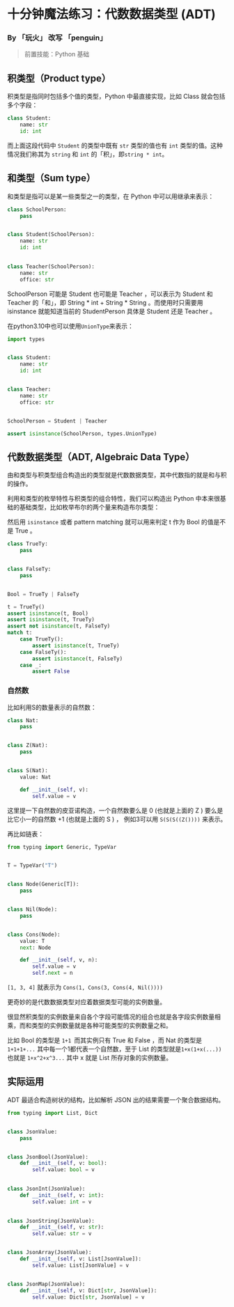 # 十分钟魔法练习：代数数据类型 (ADT)

### By 「玩火」 改写 「penguin」

> 前置技能：Python 基础


## 积类型（Product type）

积类型是指同时包括多个值的类型，Python 中最直接实现，比如 Class 就会包括多个字段：

```python
class Student:
    name: str
    id: int
```

而上面这段代码中 `Student` 的类型中既有 `str` 类型的值也有 `int` 类型的值。这种情况我们称其为 `string` 和 `int` 的「积」，即`string * int`。

## 和类型（Sum type）

和类型是指可以是某一些类型之一的类型，在 Python 中可以用继承来表示：

```python
class SchoolPerson:
    pass


class Student(SchoolPerson):
    name: str
    id: int
  

class Teacher(SchoolPerson):
    name: str
    office: str
```

SchoolPerson 可能是 Student 也可能是 Teacher ，可以表示为 Student 和 Teacher 的「和」，即 String * int + String * String 。而使用时只需要用 isinstance 就能知道当前的 StudentPerson 具体是 Student 还是 Teacher 。

在python3.10中也可以使用`UnionType`来表示：

```python
import types


class Student:
    name: str
    id: int


class Teacher:
    name: str
    office: str


SchoolPerson = Student | Teacher

assert isinstance(SchoolPerson, types.UnionType)

```

## 代数数据类型（ADT, Algebraic Data Type）

由和类型与积类型组合构造出的类型就是代数数据类型，其中代数指的就是和与积的操作。

利用和类型的枚举特性与积类型的组合特性，我们可以构造出 Python 中本来很基础的基础类型，比如枚举布尔的两个量来构造布尔类型：

然后用 `isinstance` 或者 pattern matching 就可以用来判定 t 作为 Bool 的值是不是 True 。

```python
class TrueTy:
    pass


class FalseTy:
    pass


Bool = TrueTy | FalseTy

t = TrueTy()
assert isinstance(t, Bool)
assert isinstance(t, TrueTy)
assert not isinstance(t, FalseTy)
match t:
    case TrueTy():
        assert isinstance(t, TrueTy)
    case FalseTy():
        assert isinstance(t, FalseTy)
    case _:
        assert False
```

### 自然数

比如利用S的数量表示的自然数：

```python
class Nat:
    pass


class Z(Nat):
    pass


class S(Nat):
    value: Nat

    def __init__(self, v):
        self.value = v

```

这里提一下自然数的皮亚诺构造，一个自然数要么是 0 (也就是上面的 Z ) 要么是比它小一的自然数 +1 (也就是上面的 S ) ，
例如3可以用 `S(S(S((Z())))` 来表示。

再比如链表：

```python
from typing import Generic, TypeVar


T = TypeVar("T")


class Node(Generic[T]):
    pass


class Nil(Node):
    pass


class Cons(Node):
    value: T
    next: Node

    def __init__(self, v, n):
        self.value = v
        self.next = n
```

`[1, 3, 4]` 就表示为 `Cons(1, Cons(3, Cons(4, Nil())))`

更奇妙的是代数数据类型对应着数据类型可能的实例数量。

很显然积类型的实例数量来自各个字段可能情况的组合也就是各字段实例数量相乘，而和类型的实例数量就是各种可能类型的实例数量之和。

比如 Bool 的类型是 `1+1 `而其实例只有 True 和 False ，而 Nat 的类型是 `1+1+1+...` 其中每一个1都代表一个自然数，至于 List 的类型就是`1+x(1+x(...))` 也就是 `1+x^2+x^3...` 其中 x 就是 List 所存对象的实例数量。

## 实际运用

ADT 最适合构造树状的结构，比如解析 JSON 出的结果需要一个聚合数据结构。

```python
from typing import List, Dict


class JsonValue:
    pass


class JsonBool(JsonValue):
    def __init__(self, v: bool):
        self.value: bool = v
        

class JsonInt(JsonValue):
    def __init__(self, v: int):
        self.value: int = v
        

class JsonString(JsonValue):
    def __init__(self, v: str):
        self.value: str = v


class JsonArray(JsonValue):
    def __init__(self, v: List[JsonValue]):
        self.value: List[JsonValue] = v


class JsonMap(JsonValue):
    def __init__(self, v: Dict[str, JsonValue]):
        self.value: Dict[str, JsonValue] = v

```
